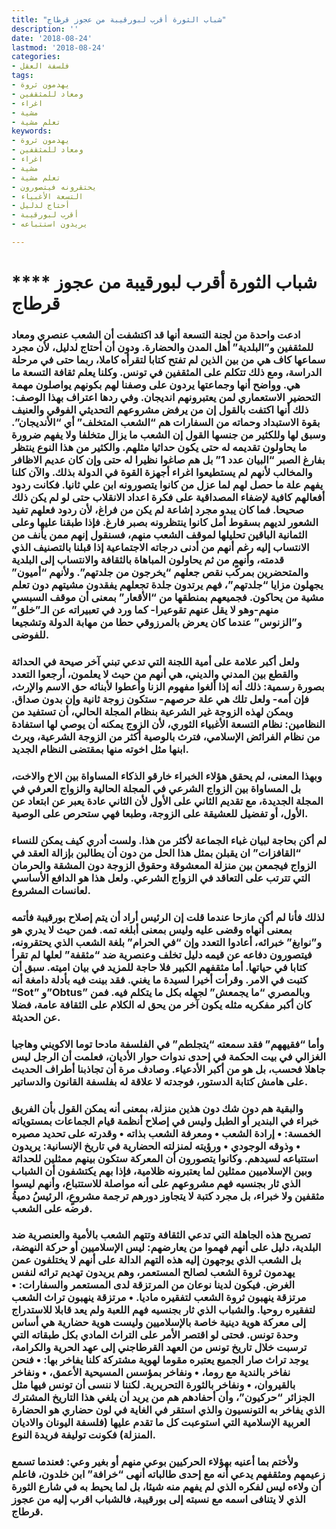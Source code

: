 ```yaml
---
title: "شباب الثورة أقرب لبورقيبة من عجوز قرطاج"
description: ''
date: '2018-08-24'
lastmod: '2018-08-24'
categories:
- فلسفة العقل
tags:
- يهدمون ثروة
- ومعاد للمثقفين
- اغراء
- مشية
- تعلم مشية
keywords:
- يهدمون ثروة
- ومعاد للمثقفين
- اغراء
- مشية
- تعلم مشية
- يحتقرونه فيتصورون
- التسعة الأغبياء
- أحتاج لدليل
- أقرب لبورقيبة
- يريدون استتباعه

---
```

# **** **شباب الثورة أقرب لبورقيبة من عجوز قرطاج**

### ادعت واحدة من لجنة التسعة أنها قد اكتشفت أن الشعب عنصري ومعاد للمثقفين و”البلدية” أهل المدن والحضارة. ودون أن أحتاج لدليل، لأن مجرد سماعها كاف هي من بين الذين لم تفتح كتابا لتقرأه كاملا، ربما حتى في مرحلة الدراسة، ومع ذلك تتكلم على المثقفين في تونس. وكلنا يعلم ثقافة التسعة ما هي. وواضح أنها وجماعتها يردون على وصفنا لهم بكونهم يواصلون مهمة التحضير الاستعماري لمن يعتبرونهم انديجان. وفي ردها اعتراف بهذا الوصف: ذلك أنها اكتفت بالقول إن من يرفض مشروعهم التحديثي الفوقي والعنيف بقوة الاستبداد وحماته من السفارات هم “الشعب المتخلف” أي “الأنديجان”. وسبق لها وللكثير من جنسها القول إن الشعب ما يزال متخلفا ولا يفهم ضرورة ما يحاولون تقديمه له حتى يكون حداثيا مثلهم. والكثير من هذا النوع ينتظر بفارغ الصبر “البيان عدد 1” بل هم صاغوا نظيرا له حتى وإن كان عديم الاظافر والمخالب لأنهم لم يستطيعوا اغراء أجهزة القوة في الدولة بذلك. والآن كلنا يفهم علة ما حصل لهم لما عزل من كانوا يتصورونه ابن علي ثانيا. فكانت ردود أفعالهم كافية لإضفاء المصداقية على فكرة اعداد الانقلاب حتى لو لم يكن ذلك صحيحا. فما كان يبدو مجرد إشاعة لم يكن من فراغ، لأن ردود فعلهم تفيد الشعور لديهم بسقوط أمل كانوا ينتظرونه بصبر فارغ. فإذا طبقنا عليها وعلى الثمانية الباقين تحليلها لموقف الشعب منهم، فسنقول إنهم ممن يأنف من الانتساب إليه رغم أنهم من أدنى درجاته الاجتماعية إذا قبلنا بالتصنيف الذي قدمته، وأنهم من ثم يحاولون المباهاة بالثقافة والانتساب إلى البلدية والمتحضرين بمركّب نقص جعلهم “يخرجون من جلدتهم”. ولأنهم “أميون” يجهلون مزايا “جلدتهم”، فهم يرتدون جلدة تجعلهم يفقدون مشيتهم دون تعلم مشية من يحاكون. فجميعهم بمنطقها من “الأقعار” بمعنى أن موقف السبسي منهم-وهو لا يقل عنهم تقوعيرا- كما ورد في تعبيراته عن الـ”خلق” و”الزنوس” عندما كان يعرض بالمرزوقي حطا من مهابة الدولة وتشجيعا للفوضى.

### ولعل أكبر علامة على أمية اللجنة التي تدعي تبني آخر صيحة في الحداثة والقطع بين المدني والديني، هي أنهم من حيث لا يعلمون، أرجعوا التعدد بصورة رسمية: ذلك أنه إذا ألغوا مفهوم الزنا وأعطوا لأبنائه حق الاسم والإرث، فإن أمه- ولعل تلك هي علة حرصهم- ستكون زوجة ثانية وإن بدون صداق. ويمكن لهذه الزوجة غير الشرعية بنظام المجلة الحالي، أن تستفيد من النظامين: نظام التسعة الأغبياء الثوري، لأن الزوج يمكنه أن يوصي لها استفادة من نظام الفرائض الإسلامي، فترث بالوصية أكثر من الزوجة الشرعية، ويرث ابنها مثل اخوته منها بمقتضى النظام الجديد.

### وبهذا المعنى، لم يحقق هؤلاء الخبراء خارقو الذكاء المساواة بين الاخ والاخت، بل المساواة بين الزواج الشرعي في المجلة الحالية والزواج العرفي في المجلة الجديدة، مع تقديم الثاني على الأول لأن الثاني عادة يعبر عن ابتعاد عن الأول، أو تفضيل للعشيقة على الزوجة، وطبعا فهي ستحرص على الوصية.

### لم أكن بحاجة لبيان غباء الجماعة لأكثر من هذا. ولست أدري كيف يمكن للنساء “القافزات” ان يقبلن بمثل هذا الحل من دون أن يطالبن بإزالة العقد في الزواج فيجمعن بين منزلة المعشوقة وحقوق الزوجة دون المشقة والحرمان التي تترتب على التعاقد في الزواج الشرعي. ولعل هذا هو الدافع الأساسي لعانسات المشروع.

### لذلك فأنا لم أكن مازحا عندما قلت إن الرئيس أراد أن يتم إصلاح بورقيبة فأتمه بمعنى أنهاه وقضى عليه وليس بمعنى أبلغه تمه. فمن حيث لا يدري هو و”نوابغ” خبرائه، أعادوا التعدد وإن “في الحرام” بلغة الشعب الذي يحتقرونه، فيتصورون دفاعه عن قيمه دليل تخلف وعنصرية ضد “مثقفة” لعلها لم تقرأ كتابا في حياتها. أما مثقفهم الكبير فلا حاجة للمزيد في بيان اميته. سبق أن كتبت في الامر. وقرأت أخيرا لسيدة ما يغني. فقد بينت فيه بأدلة دامغة أنه “Sot” و”Obtus” وبالمصري “ما يجمعش” لجهله بكل ما يتكلم فيه. فمن كان أكبر مفكريه مثله يكون آخر من يحق له الكلام على الثقافة عامة، فضلا عن الحديثة.

### وأما “فقيههم” فقد سمعته “يتجلطم” في الفلسفة مادحا توما الاكويني وهاجيا الغزالي في بيت الحكمة في إحدى ندوات حوار الأديان، فعلمت أن الرجل ليس جاهلا فحسب، بل هو من أكبر الأدعياء. وصادف مرة أن تجاذبنا أطراف الحديث على هامش كتابة الدستور، فوجدته لا علاقة له بفلسفة القانون والدساتير.

### والبقية هم دون شك دون هذين منزلة، بمعنى أنه يمكن القول بأن الفريق خبراء في البندير أو الطبل وليس في إصلاح أنظمة قيام الجماعات بمستوياته الخمسة: • إرادة الشعب • ومعرفة الشعب بذاته • وقدرته على تحديد مصيره • وذوقه الوجودي • ورؤيته لمنزلته الحضارية في تاريخ الإنسانية: يريدون استتباعه لسيدهم. وكانوا يتصورون أن المعركة ستكون بينهم ممثلين للحداثة وبين الإسلاميين ممثلين لما يعتبرونه ظلامية، فإذا بهم يكتشفون أن الشباب الذي ثار بجنسيه فهم مشروعهم على أنه مواصلة للاستتباع، وأنهم ليسوا مثقفين ولا خبراء، بل مجرد كتبة لا يتجاوز دورهم ترجمة مشروعٍ، الرئيسُ دميةُ فرضه على الشعب.

### تصريح هذه الجاهلة التي تدعي الثقافة وتتهم الشعب بالأمية والعنصرية ضد البلدية، دليل على أنهم فهموا من يعارضهم: ليس الإسلاميين أو حركة النهضة، بل الشعب الذي يوجهون إليه هذه التهم الدالة على أنهم لا يختلفون عمن يهدمون ثروة الشعب لصالح المستعمر، وهم يريدون تهديم تراثه لنفس الغرض. فيكون لدينا نوعان من المرتزقة لدى المستعمر والسفارات: • مرتزقة ينهبون ثروة الشعب لتفقيره ماديا. • مرتزقة ينهبون تراث الشعب لتفقيره روحيا. والشباب الذي ثار بجنسيه فهم اللعبة ولم يعد قابلا للاستدراج إلى معركة هوية دينية خاصة بالإسلاميين وليست هوية حضارية هي أساس وحدة تونس. فحتى لو اقتصر الأمر على التراث المادي بكل طبقاته التي ترسبت خلال تاريخ تونس من العهد القرطاجني إلى عهد الحرية والكرامة، يوجد تراث صار الجميع يعتبره مقوما لهوية مشتركة كلنا يفاخر بها: • فنحن نفاخر بالندية مع روما، • ونفاخر بمؤسس المسيحية الأعمق، • ونفاخر بالقيروان، • ونفاخر بالثورة التحريرية. لكننا لا ننسى أن تونس فيها مثل الجزائر “حركيون”، وأن أحفادهم هم من يريد أن يلغي هذا التاريخ المشترك الذي يفاخر به التونسيون والذي استقر في الغاية في لون حضاري هو الحضارة العربية الإسلامية التي استوعبت كل ما تقدم عليها (فلسفة اليونان والاديان المنزلة) فكونت توليفة فريدة النوع.

### ولأختم بما أعنيه بهؤلاء الحركيين بوعي منهم أو بغير وعي: فعندما تسمع زعيمهم ومثقفهم يدعي أنه مع إحدى طالباته أنهى “خرافة” ابن خلدون، فاعلم أن ولاءه ليس لفكره الذي لم يفهم منه شيئا، بل لما يحيط به في شارع الثورة الذي لا يتنافى اسمه مع نسبته إلى بورقيبة، فالشباب اقرب إليه من عجوز قرطاج.

###